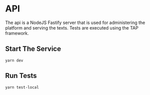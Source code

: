 # API

The api is a NodeJS Fastify server that is used for administering the platform and serving the texts. Tests are executed using the TAP framework.

## Start The Service

`yarn dev`

## Run Tests

`yarn test-local`
